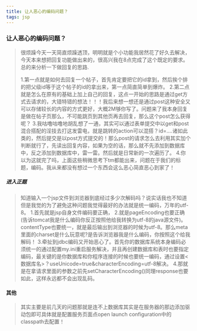 ```yaml
---
title: 让人恶心的编码问题？
tags: jsp
---
```

### 让人恶心的编码问题？
> 很烦躁今天一天简直烦躁透顶，明明就是个小功能我居然花了好久去解决，今天本来想把回复功能做出来的，很高兴我在8点完成了这个既定的要求。总的来分析一下做回复的思路.
> 
> 1.第一点就是如何去回复一个帖子，首先肯定要把它的id拿到，然后挨个排的把父级id等于这个帖子的id的拿出来，第一点简直简单到爆炸。
> 2.第二点就是怎么在原有的基础上加上自己的回复，这点一开始的思路是通过get方式去请求的，大错特错的想法！！！我后来想一想还是通过post这种安全又可以存储较长的内容的方式更好，大概2M够你写了。问题来了我本身回复是做在帖子页那么，不可能跳页到其他页再去回复，那么这个post怎么获得呢？
> 3.我咕噜咕噜地胡乱想了一通，其实可以通过表单提交中以get和post混合搭配的淫技去打这发雷电，就是跳转的action可以混搭？id=....诸如此类的，然后提交是以post方式提交的！那么post的请求怎么去利用其实加个判断就行了，先读出回复内容，如果为空的话，那么就不先添加到数据库中，反之添加到数据库中，雷一雷。然后就是日常新的一次遍历了。
> 4.你以为这就完了吗，上面这些稍微思考下tm都能出来，问题在于我们的标题，编码。我从来都没有想过一个东西会这么恶心简直恶心到家了！
##### 进入正题
>知道输入一个jsp文件到浏览器到底经过多少次解码吗？说实话我也不知道
>但是我觉的为了避免这种问题我觉得最好的办法就是统一编码，万年的utf-8。
>1.首先就是jsp自身文件编码要正确，
>2.就是pageEncoding也要正确(告诉tomcat我是什么编码你反正按照他给我转换为utf-8的java源文件)。contentType也要统一，就是最后输出到浏览器的时候为utf-8。那么meta 里面的charset是什么玩意呢?是告诉浏览器我是什么编码，你按照这个给我解码！
>3.牵扯到jdbc编码又开始恶心了。首先你的数据库系统本身编码必须统一的通过配置my.ini重启服务解决，并且再创建数据库和表时也要指定编码，最关键的是你数据库和你程序连接的时候也要统一编码，通过设置<数据库名>？useUnicode=true&amp;characterEncoding=utf-8解决。
>4.那就是在拿请求里面的参数之前先setCharacterEncoding()同理response也要如此，这样永远都不会出现乱码。

####   其他
>其实主要是前几天的问题那就是连不上数据库其实是在服务器的那边添加驱动包即可具体就是配置服务页面点open launch configuration中的classpath去配置！